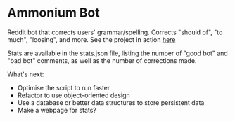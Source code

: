# Ammonium Bot
Reddit bot that corrects users' grammar/spelling.
Corrects "should of", "to much", "loosing", and more.
See the project in action [here](https://www.reddit.com/user/ammonium_bot)

Stats are available in the stats.json file, listing the number of "good bot" and "bad bot" comments, as well as the number of corrections made.

What's next:
- Optimise the script to run faster
- Refactor to use object-oriented design
- Use a database or better data structures to store persistent data
- Make a webpage for stats?
